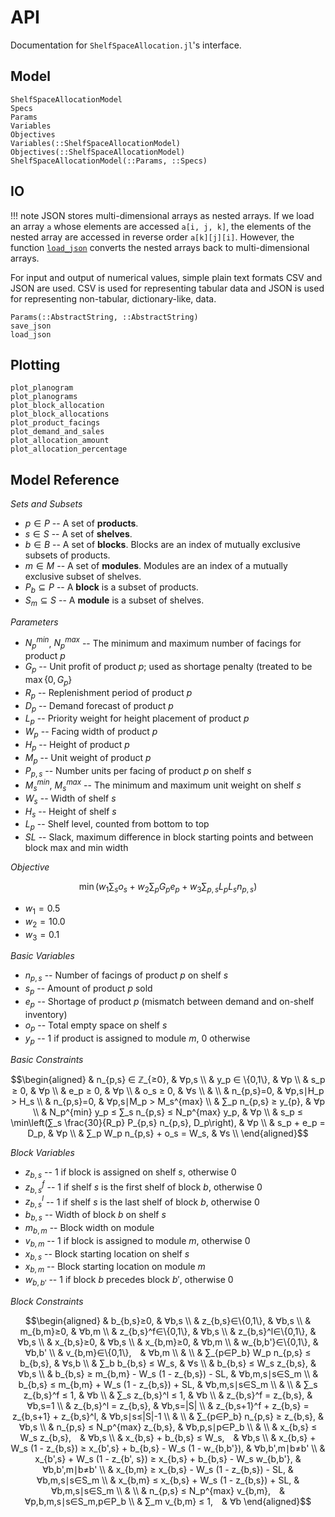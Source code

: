 # API
Documentation for `ShelfSpaceAllocation.jl`'s interface.

## Model
```@docs
ShelfSpaceAllocationModel
Specs
Params
Variables
Objectives
Variables(::ShelfSpaceAllocationModel)
Objectives(::ShelfSpaceAllocationModel)
ShelfSpaceAllocationModel(::Params, ::Specs)
```

## IO
!!! note
    JSON stores multi-dimensional arrays as nested arrays. If we load an array `a` whose elements are accessed `a[i, j, k]`, the elements of the nested array are accessed in reverse order `a[k][j][i]`. However, the function [`load_json`](@ref) converts the nested arrays back to multi-dimensional arrays.

For input and output of numerical values, simple plain text formats CSV and JSON are used. CSV is used for representing tabular data and JSON is used for representing non-tabular, dictionary-like, data.

```@docs
Params(::AbstractString, ::AbstractString)
save_json
load_json
```

## Plotting
```@docs
plot_planogram
plot_planograms
plot_block_allocation
plot_block_allocations
plot_product_facings
plot_demand_and_sales
plot_allocation_amount
plot_allocation_percentage
```

## Model Reference
*Sets and Subsets*

-  $p∈P$ -- A set of **products**.
-  $s∈S$ -- A set of **shelves**.
-  $b∈B$ -- A set of **blocks**. Blocks are an index of mutually exclusive subsets of products.
-  $m∈M$ -- A set of **modules**. Modules are an index of a mutually exclusive subset of shelves.
-  $P_b⊆P$ -- A **block** is a subset of products.
-  $S_m⊆S$ -- A **module** is a subset of shelves.

*Parameters*

-  $N_p^{min}$, $N_p^{max}$ -- The minimum and maximum number of facings for product $p$
-  $G_p$ -- Unit profit of product $p$; used as shortage penalty (treated to be $\max\{0, G_p\}$
-  $R_p$ -- Replenishment period of product $p$
-  $D_p$ -- Demand forecast of product $p$
-  $L_p$ -- Priority weight for height placement of product $p$
-  $W_p$ -- Facing width of product $p$
-  $H_p$ -- Height of product $p$
-  $M_p$ -- Unit weight of product $p$
-  $P_{p,s}$ -- Number units per facing of product $p$ on shelf $s$
-  $M_s^{min}$, $M_s^{max}$ -- The minimum and maximum unit weight on shelf $s$
-  $W_s$ -- Width of shelf $s$
-  $H_s$ -- Height of shelf $s$
-  $L_p$ -- Shelf level, counted from bottom to top
-  $SL$ -- Slack, maximum difference in block starting points and between block max and min width

*Objective*

$$\min \left(w_1 ∑_s o_s + w_2 ∑_p G_p e_p + w_3 ∑_{p,s} L_p L_s n_{p,s}\right)$$

-  $w_1=0.5$
-  $w_2=10.0$
-  $w_3=0.1$

*Basic Variables*

-  $n_{p,s}$ -- Number of facings of product $p$ on shelf $s$
-  $s_p$ -- Amount of product $p$ sold
-  $e_p$ -- Shortage of product $p$ (mismatch between demand and on-shelf inventory)
-  $o_p$ -- Total empty space on shelf $s$
-  $y_p$ -- $1$ if product is assigned to module $m$, $0$ otherwise

*Basic Constraints*

$$\begin{aligned}
& n_{p,s} ∈ ℤ_{≥0}, & ∀p,s \\
& y_p ∈ \{0,1\}, & ∀p \\
& s_p ≥ 0, & ∀p \\
& e_p ≥ 0, & ∀p \\
& o_s ≥ 0, & ∀s \\
& \\
& n_{p,s}=0, & ∀p,s∣H_p > H_s \\
& n_{p,s}=0, & ∀p,s∣M_p > M_s^{max} \\
& ∑_p n_{p,s} ≥ y_{p}, & ∀p \\
& N_p^{min} y_p ≤ ∑_s n_{p,s} ≤ N_p^{max} y_p, & ∀p \\
& s_p ≤ \min\left(∑_s \frac{30}{R_p} P_{p,s} n_{p,s}, D_p\right), & ∀p \\
& s_p + e_p = D_p, & ∀p \\
& ∑_p W_p n_{p,s} + o_s = W_s, & ∀s \\
\end{aligned}$$

*Block Variables*

-  $z_{b,s}$ -- $1$ if block is assigned on shelf $s$, otherwise $0$
-  $z_{b,s}^f$ -- $1$ if shelf $s$ is the first shelf of block $b$, otherwise $0$
-  $z_{b,s}^l$ -- $1$ if shelf $s$ is the last shelf of block $b$, otherwise $0$
-  $b_{b,s}$ -- Width of block $b$ on shelf $s$
-  $m_{b,m}$ -- Block width on module
-  $v_{b,m}$ -- $1$ if block is assigned to module $m$, otherwise $0$
-  $x_{b,s}$ -- Block starting location on shelf $s$
-  $x_{b,m}$ -- Block starting location on module $m$
-  $w_{b,b'}$ -- $1$ if block $b$ precedes block $b'$, otherwise $0$

*Block Constraints*

$$\begin{aligned}
& b_{b,s}≥0, & ∀b,s \\
& z_{b,s}∈\{0,1\}, & ∀b,s \\
& m_{b,m}≥0, & ∀b,m \\
& z_{b,s}^f∈\{0,1\}, & ∀b,s \\
& z_{b,s}^l∈\{0,1\}, & ∀b,s \\
& x_{b,s}≥0, & ∀b,s \\
& x_{b,m}≥0, & ∀b,m \\
& w_{b,b'}∈\{0,1\}, & ∀b,b' \\
& v_{b,m}∈\{0,1\}, & ∀b,m \\
& \\
& ∑_{p∈P_b} W_p n_{p,s} ≤ b_{b,s}, & ∀s,b \\
& ∑_b b_{b,s} ≤ W_s, & ∀s \\
& b_{b,s} ≤ W_s z_{b,s}, & ∀b,s \\
& b_{b,s} ≥ m_{b,m} - W_s (1 - z_{b,s}) - SL, & ∀b,m,s∣s∈S_m \\
& b_{b,s} ≤ m_{b,m} + W_s (1 - z_{b,s}) + SL, & ∀b,m,s∣s∈S_m \\
& \\
& ∑_s z_{b,s}^f ≤ 1, & ∀b \\
& ∑_s z_{b,s}^l ≤ 1, & ∀b \\
& z_{b,s}^f = z_{b,s}, & ∀b,s=1 \\
& z_{b,s}^l = z_{b,s}, & ∀b,s=|S| \\
& z_{b,s+1}^f + z_{b,s} = z_{b,s+1} + z_{b,s}^l, & ∀b,s∣s≤|S|-1 \\
& \\
& ∑_{p∈P_b} n_{p,s} ≥ z_{b,s}, & ∀b,s \\
& n_{p,s} ≤ N_p^{max} z_{b,s}, & ∀b,p,s∣p∈P_b \\
& \\
& x_{b,s} ≤ W_s z_{b,s}, & ∀b,s \\
& x_{b,s} + b_{b,s} ≤ W_s, & ∀b,s \\
& x_{b,s} + W_s (1 - z_{b,s}) ≥ x_{b',s} + b_{b,s} - W_s (1 - w_{b,b'}), & ∀b,b',m∣b≠b' \\
& x_{b',s} + W_s (1 - z_{b', s}) ≥ x_{b,s} + b_{b,s} - W_s w_{b,b'}, & ∀b,b',m∣b≠b' \\
& x_{b,m} ≥ x_{b,s} - W_s (1 - z_{b,s}) - SL, & ∀b,m,s∣s∈S_m \\
& x_{b,m} ≤ x_{b,s} + W_s (1 - z_{b,s}) + SL, & ∀b,m,s∣s∈S_m \\
& \\
& n_{p,s} ≤ N_p^{max} v_{b,m}, & ∀p,b,m,s∣s∈S_m,p∈P_b \\
& ∑_m v_{b,m} ≤ 1, & ∀b
\end{aligned}$$
